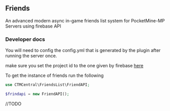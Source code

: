 ## Friends

An advanced modern async in-game friends list system for PocketMine-MP Servers using firebase API

### Developer docs

You will need to config the config.yml that is generated by the plugin after running the server once.

make sure you set the project id to the one given by firebase [here](https://support.google.com/googleapi/answer/7014113?hl=en)

To get the instance of friends run the following

```php
use CTMCentral\FriendsList\FriendAPI;

$frindapi = new FriendAPI();
```

//TODO